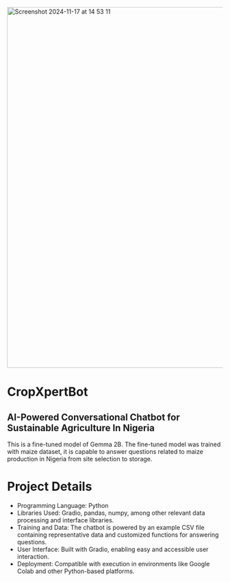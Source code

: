 <img width="842" alt="Screenshot 2024-11-17 at 14 53 11" src="https://github.com/user-attachments/assets/ccabd714-09f3-494d-bcc1-dfdd1f50a393">

# CropXpertBot
## AI-Powered Conversational Chatbot for Sustainable Agriculture In Nigeria
This is a fine-tuned model of Gemma 2B. The fine-tuned model was trained with maize dataset, it is capable to answer questions related to maize production in Nigeria from site selection to storage.

# Project Details 
- Programming Language: Python
- Libraries Used: Gradio, pandas, numpy, among other relevant data processing and interface libraries.
- Training and Data: The chatbot is powered by an example CSV file containing representative data and customized functions for answering questions.
- User Interface: Built with Gradio, enabling easy and accessible user interaction.
- Deployment: Compatible with execution in environments like Google Colab and other Python-based platforms.
